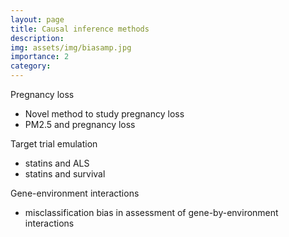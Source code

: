 ```yaml
---
layout: page
title: Causal inference methods
description:
img: assets/img/biasamp.jpg
importance: 2
category:
---
```


Pregnancy loss
- Novel method to study pregnancy loss
- PM2.5 and pregnancy loss

Target trial emulation
- statins and ALS
- statins and survival

Gene-environment interactions
- misclassification bias in assessment of gene-by-environment interactions
